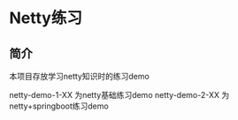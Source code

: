 # Netty练习

## 简介

本项目存放学习netty知识时的练习demo

netty-demo-1-XX 为netty基础练习demo
netty-demo-2-XX 为netty+springboot练习demo


